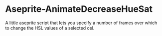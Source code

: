 # Aseprite-AnimateDecreaseHueSat
A little aseprite script that lets you specify a number of frames over which to change the HSL values of a selected cel.
